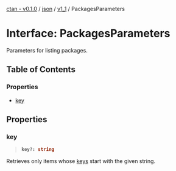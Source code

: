 [ctan - v0.1.0](../README.md) / [json](../modules/json.md) / [v1\_1](../modules/json.v1_1.md) / PackagesParameters

# Interface: PackagesParameters

Parameters for listing packages.

## Table of Contents

### Properties

- [key](json.v1_1.PackagesParameters.md#key)

## Properties

### key

> <b>
>
> ```typescript
> key?: string
> ```
>
> </b>

Retrieves only items
whose [keys](json.v1_1.PackageSummary.md#key) start with the given string.

<dl>

</dl>

